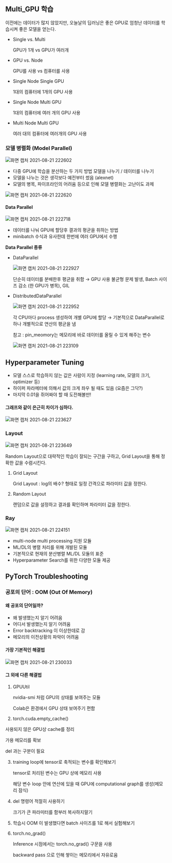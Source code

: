 ## Multi_GPU 학습

이전에는 데이터가 많지 않았지만, 오늘날의 딥러닝은 좋은 GPU로 엄청난 데이터를 학습시켜 좋은 모델을 얻는다.



* Single vs. Multi

  GPU가 1개 vs GPU가 여러개

  

* GPU vs. Node

  GPU를 사용 vs 컴퓨터를 사용

  

* Single Node Single GPU

  1대의 컴퓨터에 1개의 GPU 사용

  

* Single Node Multi GPU

  1대의 컴퓨터에 여러 개의 GPU 사용



* Multi Node Multi GPU

  여러 대의 컴퓨터에 여러개의 GPU 사용



### 모델 병렬화 (Model Parallel)

![화면 캡처 2021-08-21 222602](https://user-images.githubusercontent.com/88299729/130323379-5aeca6f5-c187-40f3-b943-2aba2cdaa783.png)

* 다중 GPU에 학습을 분산하는 두 가지 방법 모델을 나누기 / 데이터를 나누기 
* 모델을 나누는 것은 생각보다 예전부터 썼음 (alexnet) 
* 모델의 병목, 파이프라인의 어려움 등으로 인해 모델 병렬화는 고난이도 과제



![화면 캡처 2021-08-21 222620](https://user-images.githubusercontent.com/88299729/130323391-342c39c4-a205-4b0f-87e8-0fb513cbe6b3.png)



#### Data Parallel

![화면 캡처 2021-08-21 222718](https://user-images.githubusercontent.com/88299729/130323397-c35439bc-005c-4e87-afaa-89be0674098c.png)

*  데이터를 나눠 GPU에 할당후 결과의 평균을 취하는 방법 
* minibatch 수식과 유사한데 한번에 여러 GPU에서 수행



**Data Parallel 종류**

* DataParallel

  ![화면 캡처 2021-08-21 222927](https://user-images.githubusercontent.com/88299729/130323408-13ad629e-6205-4345-98e3-cd4b8618b200.png)

  단순히 데이터를 분배한후 평균을 취함 → GPU 사용 불균형 문제 발생, Batch 사이즈 감소 (한 GPU가 병목), GIL

  

* DistributedDataParallel 

  ![화면 캡처 2021-08-21 222952](https://user-images.githubusercontent.com/88299729/130323413-4a941f9e-bb16-4d3e-bfe8-6990962d3615.png)

  각 CPU마다 process 생성하여 개별 GPU에 할당 → 기본적으로 DataParallel로 하나 개별적으로 연산의 평균을 냄

  참고 : pin_meomory는 메모리에 바로 데이터를 올릴 수 있게 해주는 변수

  ![화면 캡처 2021-08-21 223109](https://user-images.githubusercontent.com/88299729/130323418-7de94993-847f-4d2f-a0ca-9009f8c37525.png)



## Hyperparameter Tuning

* 모델 스스로 학습하지 않는 값은 사람이 지정 (learning rate, 모델의 크기, optimizer 등) 
* 하이퍼 파라메터에 의해서 값의 크게 좌우 될 때도 있음 (요즘은 그닥?) 
* 마지막 0.01을 쥐어짜야 할 때 도전해볼만!



#### 그래프와 같이 은근히 차이가 심하다.

![화면 캡처 2021-08-21 223627](https://user-images.githubusercontent.com/88299729/130323634-b6e7814e-de33-41ab-bd93-15930085c7c7.png)



### Layout

![화면 캡처 2021-08-21 223649](https://user-images.githubusercontent.com/88299729/130323666-9bb64b3b-fa6d-4a84-be67-4e2a86353d3e.png)

Random Layout으로 대략적인 학습이 잘되는 구간을 구하고, Grid Layout을 통해 정확한 값을 수렴시킨다.

1. Grid Layout

   Grid Layout : log의 배수? 형태로 일정 간격으로 파라미터 값을 정한다.

2. Random Layout 

   랜덤으로 값을 설정하고 결과를 확인하며 파라미터 값을 정한다.



### Ray 

![화면 캡처 2021-08-21 224151](https://user-images.githubusercontent.com/88299729/130323673-41913235-e6b1-4510-80b0-a543c09a4883.png)



* multi-node multi processing 지원 모듈 
* ML/DL의 병렬 처리를 위해 개발된 모듈
* 기본적으로 현재의 분산병렬 ML/DL 모듈의 표준 
* Hyperparameter Search를 위한 다양한 모듈 제공



## PyTorch Troubleshooting



### 공포의 단어 : OOM (Out Of Memory)



#### 왜 공포의 단어일까?

* 왜 발생했는지 알기 어려움 
* 어디서 발생했는지 알기 어려움 
* Error backtracking 이 이상한데로 감 
* 메모리의 이전상황의 파악이 어려움



#### 가장 기본적인 해결법

![화면 캡처 2021-08-21 230033](https://user-images.githubusercontent.com/88299729/130324441-55b40dd1-2ebe-4b61-b53e-89ba51a1bbd8.png)

#### 그 외에 다른 해결법

1. GPUUtil

   nvidia-smi 처럼 GPU의 상태를 보여주는 모듈 

   Colab은 환경에서 GPU 상태 보여주기 편함

   

2.  torch.cuda.empty_cache()

   사용되지 않은 GPU상 cache를 정리 

   가용 메모리를 확보 

   del 과는 구분이 필요



3. training loop에 tensor로 축적되는 변수를 확인해보기

   tensor로 처리된 변수는 GPU 상에 메모리 사용

   해당 변수 loop 안에 연산에 있을 때 GPU에 computational graph를 생성(메모리 잠식)



4. del 명령어 적절히 사용하기

   크기가 큰 파라미터를 함부러 복사하지말기



5. 학습시 OOM 이 발생했다면 batch 사이즈를 1로 해서 실험해보기



6. torch.no_grad()

   Inference 시점에서는 torch.no_grad() 구문을 사용 

   backward pass 으로 인해 쌓이는 메모리에서 자유로움
